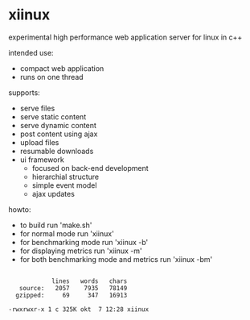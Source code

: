 # xiinux

experimental high performance web application server for linux in c++

intended use:
* compact web application
* runs on one thread

supports:
* serve files
* serve static content
* serve dynamic content
* post content using ajax
* upload files
* resumable downloads
* ui framework
  - focused on back-end development
  - hierarchial structure
  - simple event model
  - ajax updates

howto:
* to build run 'make.sh'
* for normal mode run 'xiinux'
* for benchmarking mode run 'xiinux -b'
* for displaying metrics run 'xiinux -m'
* for both benchmarking mode and metrics run 'xiinux -bm'

```

            lines   words   chars
   source:   2057    7935   78149
  gzipped:     69     347   16913

-rwxrwxr-x 1 c 325K okt  7 12:28 xiinux

```